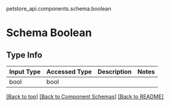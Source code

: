 petstore_api.components.schema.boolean
# Schema Boolean

## Type Info
Input Type | Accessed Type | Description | Notes
------------ | ------------- | ------------- | -------------
bool | bool |  |

[[Back to top]](#top) [[Back to Component Schemas]](../../../README.md#Component-Schemas) [[Back to README]](../../../README.md)
